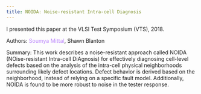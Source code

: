 ```yaml
---
title: NOIDA: Noise-resistant Intra-cell Diagnosis
---
```


I presented this paper at the VLSI Test Symposium (VTS), 2018.

Authors: <span style="color:#BB86FC">Soumya Mittal</span>, Shawn Blanton

Summary: This work describes a noise-resistant approach called NOIDA (NOise-resistant Intra-cell DiAgnosis) for effectively diagnosing cell-level defects based on the analysis of the intra-cell physical neighborhoods surrounding likely defect locations. Defect behavior is derived based on the neighborhood, instead of relying on a specific fault model. Additionally, NOIDA is found to be more robust to noise in the tester response.
